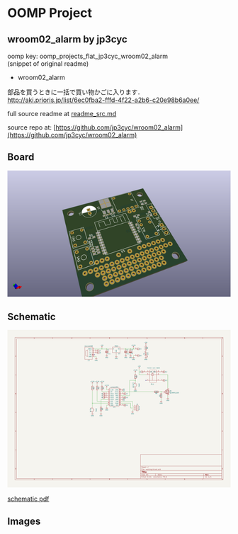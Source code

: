 # OOMP Project  
## wroom02_alarm  by jp3cyc  
  
oomp key: oomp_projects_flat_jp3cyc_wroom02_alarm  
(snippet of original readme)  
  
- wroom02_alarm  
  
部品を買うときに一括で買い物かごに入ります．  
http://aki.prioris.jp/list/6ec0fba2-fffd-4f22-a2b6-c20e98b6a0ee/  
  
  
  full source readme at [readme_src.md](readme_src.md)  
  
source repo at: [https://github.com/jp3cyc/wroom02_alarm](https://github.com/jp3cyc/wroom02_alarm)  
## Board  
  
[![working_3d.png](working_3d_600.png)](working_3d.png)  
## Schematic  
  
[![working_schematic.png](working_schematic_600.png)](working_schematic.png)  
  
[schematic pdf](working_schematic.pdf)  
## Images  
